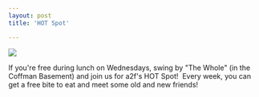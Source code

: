 ```yaml
---
layout: post
title: 'HOT Spot'

---
```


![](http://www.acts2fellowship.org/minnesota/wp-content/uploads/2011/02/hotspot-1.jpg)

If you're free during lunch on Wednesdays, swing by "The Whole" (in the Coffman Basement) and join us for a2f's HOT Spot!  Every week, you can get a free bite to eat and meet some old and new friends!

